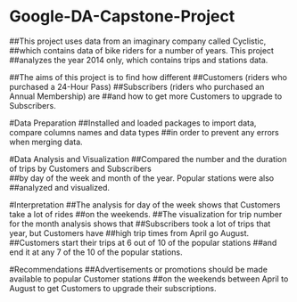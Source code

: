 # Google-DA-Capstone-Project

##This project uses data from an imaginary company called Cyclistic, 
##which contains data of bike riders for a number of years. This project
##analyzes the year 2014 only, which contains trips and stations data.

##The aims of this project is to find how different 
##Customers (riders who purchased a 24-Hour Pass) 
##Subscribers (riders who purchased an Annual Membership) are
##and how to get more Customers to upgrade to Subscribers. 

#Data Preparation
##Installed and loaded packages to import data, compare columns names and data types 
##in order to prevent any errors when merging data.

#Data Analysis and Visualization
##Compared the number and the duration of trips by Customers and Subscribers  
##by day of the week and month of the year. Popular stations were also 
##analyzed and visualized. 

#Interpretation
##The analysis for day of the week shows that Customers take a lot of rides 
##on the weekends.
##The visualization for trip number for the month  analysis shows that 
##Subscribers took a lot of trips that year, but Customers have 
##high trip times from April go August.
##Customers start their trips at 6 out of 10 of the popular stations
##and end it at any 7 of the 10 of the popular stations.

#Recommendations
##Advertisements or promotions should be made available to popular Customer stations
##on the weekends between April to August to get Customers to upgrade their subscriptions.  